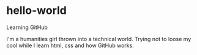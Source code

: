 # hello-world
Learning GitHub

I'm a humanities girl thrown into a technical world.  Trying not to loose my cool while I learn html, css and how GitHub works.

